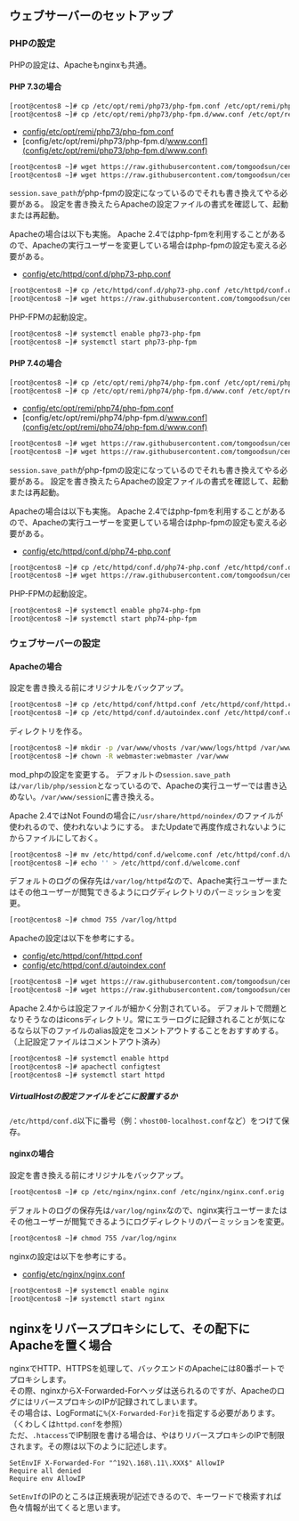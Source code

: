 ## ウェブサーバーのセットアップ

### PHPの設定

PHPの設定は、Apacheもnginxも共通。

#### PHP 7.3の場合

```bash
[root@centos8 ~]# cp /etc/opt/remi/php73/php-fpm.conf /etc/opt/remi/php73/php-fpm.conf.orig
[root@centos8 ~]# cp /etc/opt/remi/php73/php-fpm.d/www.conf /etc/opt/remi/php73/php-fpm.d/www.conf.orig
```

- [config/etc/opt/remi/php73/php-fpm.conf](config/etc/opt/remi/php73/php-fpm.conf)
- [config/etc/opt/remi/php73/php-fpm.d/www.conf](config/etc/opt/remi/php73/php-fpm.d/www.conf)

```bash
[root@centos8 ~]# wget https://raw.githubusercontent.com/tomgoodsun/centos8_lamp_configs/master/config/etc/opt/remi/php73/php-fpm.conf -O /etc/opt/remi/php73/php-fpm.conf
[root@centos8 ~]# wget https://raw.githubusercontent.com/tomgoodsun/centos8_lamp_configs/master/config/etc/opt/remi/php73/php-fpm.d/www.conf -O /etc/opt/remi/php73/php-fpm.d/www.conf
```

`session.save_path`がphp-fpmの設定になっているのでそれも書き換えてやる必要がある。
設定を書き換えたらApacheの設定ファイルの書式を確認して、起動または再起動。

Apacheの場合は以下も実施。
Apache 2.4ではphp-fpmを利用することがあるので、Apacheの実行ユーザーを変更している場合はphp-fpmの設定も変える必要がある。

- [config/etc/httpd/conf.d/php73-php.conf](config/etc/httpd/conf.d/php73-php.conf)

```bash
[root@centos8 ~]# cp /etc/httpd/conf.d/php73-php.conf /etc/httpd/conf.d/php73-php.conf.orig
[root@centos8 ~]# wget https://raw.githubusercontent.com/tomgoodsun/centos8_lamp_configs/master/config/etc/httpd/conf.d/php73-php.conf -O /etc/httpd/conf.d/php73-php.conf
```

PHP-FPMの起動設定。

```bash
[root@centos8 ~]# systemctl enable php73-php-fpm
[root@centos8 ~]# systemctl start php73-php-fpm
```

#### PHP 7.4の場合

```bash
[root@centos8 ~]# cp /etc/opt/remi/php74/php-fpm.conf /etc/opt/remi/php74/php-fpm.conf.orig
[root@centos8 ~]# cp /etc/opt/remi/php74/php-fpm.d/www.conf /etc/opt/remi/php74/php-fpm.d/www.conf.orig
```

- [config/etc/opt/remi/php74/php-fpm.conf](config/etc/opt/remi/php74/php-fpm.conf)
- [config/etc/opt/remi/php74/php-fpm.d/www.conf](config/etc/opt/remi/php74/php-fpm.d/www.conf)

```bash
[root@centos8 ~]# wget https://raw.githubusercontent.com/tomgoodsun/centos8_lamp_configs/master/config/etc/opt/remi/php74/php-fpm.conf -O /etc/opt/remi/php74/php-fpm.conf
[root@centos8 ~]# wget https://raw.githubusercontent.com/tomgoodsun/centos8_lamp_configs/master/config/etc/opt/remi/php74/php-fpm.d/www.conf -O /etc/opt/remi/php74/php-fpm.d/www.conf
```

`session.save_path`がphp-fpmの設定になっているのでそれも書き換えてやる必要がある。
設定を書き換えたらApacheの設定ファイルの書式を確認して、起動または再起動。

Apacheの場合は以下も実施。
Apache 2.4ではphp-fpmを利用することがあるので、Apacheの実行ユーザーを変更している場合はphp-fpmの設定も変える必要がある。

- [config/etc/httpd/conf.d/php74-php.conf](config/etc/httpd/conf.d/php74-php.conf)

```bash
[root@centos8 ~]# cp /etc/httpd/conf.d/php74-php.conf /etc/httpd/conf.d/php74-php.conf.orig
[root@centos8 ~]# wget https://raw.githubusercontent.com/tomgoodsun/centos8_lamp_configs/master/config/etc/httpd/conf.d/php74-php.conf -O /etc/httpd/conf.d/php74-php.conf
```

PHP-FPMの起動設定。

```bash
[root@centos8 ~]# systemctl enable php74-php-fpm
[root@centos8 ~]# systemctl start php74-php-fpm
```

### ウェブサーバーの設定

#### Apacheの場合

設定を書き換える前にオリジナルをバックアップ。

```bash
[root@centos8 ~]# cp /etc/httpd/conf/httpd.conf /etc/httpd/conf/httpd.conf.orig
[root@centos8 ~]# cp /etc/httpd/conf.d/autoindex.conf /etc/httpd/conf.d/autoindex.conf.orig
```

ディレクトリを作る。

```bash
[root@centos8 ~]# mkdir -p /var/www/vhosts /var/www/logs/httpd /var/www/session
[root@centos8 ~]# chown -R webmaster:webmaster /var/www
```

mod_phpの設定を変更する。
デフォルトの`session.save_path`は`/var/lib/php/session`となっているので、Apacheの実行ユーザーでは書き込めない。`/var/www/session`に書き換える。

Apache 2.4ではNot Foundの場合に`/usr/share/httpd/noindex/`のファイルが使われるので、使われないようにする。
またUpdateで再度作成されないようにからファイルにしておく。

```bash
[root@centos8 ~]# mv /etc/httpd/conf.d/welcome.conf /etc/httpd/conf.d/welcome.conf.bk
[root@centos8 ~]# echo '' > /etc/httpd/conf.d/welcome.conf
```

デフォルトのログの保存先は`/var/log/httpd`なので、Apache実行ユーザーまたはその他ユーザーが閲覧できるようにログディレクトリのパーミッションを変更。

```bash
[root@centos8 ~]# chmod 755 /var/log/httpd
```

Apacheの設定は以下を参考にする。

- [config/etc/httpd/conf/httpd.conf](config/etc/httpd/conf/httpd.conf)
- [config/etc/httpd/conf.d/autoindex.conf](config/etc/httpd/conf.d/autoindex.conf)

```bash
[root@centos8 ~]# wget https://raw.githubusercontent.com/tomgoodsun/centos8_lamp_configs/master/config/etc/httpd/conf/httpd.conf -O /etc/httpd/conf/httpd.conf
[root@centos8 ~]# wget https://raw.githubusercontent.com/tomgoodsun/centos8_lamp_configs/master/config/etc/httpd/conf.d/autoindex.conf -O /etc/httpd/conf.d/autoindex.conf
```

Apache 2.4からは設定ファイルが細かく分割されている。
デフォルトで問題となりそうなのはiconsディレクトリ。常にエラーログに記録されることが気になるなら以下のファイルのalias設定をコメントアウトすることをおすすめする。（上記設定ファイルはコメントアウト済み）

```bash
[root@centos8 ~]# systemctl enable httpd
[root@centos8 ~]# apachectl configtest
[root@centos8 ~]# systemctl start httpd
```

##### VirtualHostの設定ファイルをどこに設置するか

`/etc/httpd/conf.d`以下に番号（例：`vhost00-localhost.conf`など）をつけて保存。

#### nginxの場合

設定を書き換える前にオリジナルをバックアップ。

```bash
[root@centos8 ~]# cp /etc/nginx/nginx.conf /etc/nginx/nginx.conf.orig
```

デフォルトのログの保存先は`/var/log/nginx`なので、nginx実行ユーザーまたはその他ユーザーが閲覧できるようにログディレクトリのパーミッションを変更。

```bash
[root@centos8 ~]# chmod 755 /var/log/nginx
```

nginxの設定は以下を参考にする。

- [config/etc/nginx/nginx.conf](config/etc/nginx/nginx.conf)

```bash
[root@centos8 ~]# systemctl enable nginx
[root@centos8 ~]# systemctl start nginx
```

## nginxをリバースプロキシにして、その配下にApacheを置く場合

nginxでHTTP、HTTPSを処理して、バックエンドのApacheには80番ポートでプロキシします。  
その際、nginxからX-Forwarded-Forヘッダは送られるのですが、ApacheのログにはリバースプロキシのIPが記録されてしまいます。  
その場合は、LogFormatに`%{X-Forwarded-For}i`を指定する必要があります。（くわしくは`httpd.conf`を参照）  
ただ、`.htaccess`でIP制限を書ける場合は、やはりリバースプロキシのIPで制限されます。その際は以下のように記述します。  
```.htaccess
SetEnvIF X-Forwarded-For "^192\.168\.11\.XXX$" AllowIP
Require all denied
Require env AllowIP
```
`SetEnvIf`のIPのところは正規表現が記述できるので、キーワードで検索すれば色々情報が出てくると思います。
